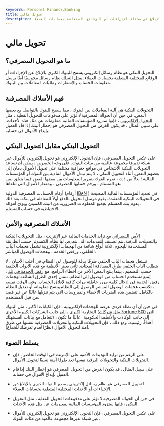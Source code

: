 ```yaml
---
keywords: Personal Finance,Banking
title: تحويل مالي
description: التحويل المصرفي هو نظام رسائل إلكتروني يسمح للبنوك الكبرى بالإبلاغ عن مختلف الإجراءات أو الوقائع المتعلقة بحسابات العملاء.
---
```


# تحويل مالي
## ما هو التحويل المصرفي؟

التحويل البنكي هو نظام رسائل إلكتروني يسمح للبنوك الكبرى بالإبلاغ عن الإجراءات أو الوقائع المختلفة المتعلقة بحسابات العملاء. يمثل السلك نظام رسائل محوسبًا آمنًا يرسل معلومات الحساب والإشعارات وطلبات المعاملات بين البنوك.

## فهم الأسلاك المصرفية

التحويلات البنكية هي آلية المعاملات بين البنوك ، مما يسمح للبنوك بالتواصل مع بعضها البعض. في حين أن الحوالة المصرفية لا تؤثر على مدفوعات التحويل الفعلية ، مثل [التحويل الإلكتروني](/wiretransfer) ، فإنها ستزود المؤسسات المالية بمعلومات عن مثل هذه الأحداث. على سبيل المثال ، قد يكون الغرض من التحويل المصرفي هو إخطار البنك إذا قام العميل بإيداع الأموال في حسابه.

## التحويل البنكي مقابل التحويل البنكي

على عكس التحويل المصرفي ، فإن التحويل الإلكتروني هو تحويل إلكتروني للأموال عبر شبكة تديرها مجموعة عالمية من مئات البنوك. على وجه الخصوص ، يمكن أن تساعد التحويلات البنكية الأشخاص في مواقع جغرافية مختلفة على تحويل الأموال بأمان إلى بعضهم البعض. أثناء التحويل البنكي ، لا يتم تبادل الأموال المادية بين البنوك أو المؤسسات المالية ؛ بدلاً من ذلك ، تقوم البنوك بتمرير المعلومات بين بعضها البعض فيما يتعلق بمن هو المستلم ، ورقم حسابها المصرفي ، ومقدار الأموال التي تتلقاها.

أرقام الحسابات المصرفية الدولية (أرقام [IBAN](/iban) ) في تحديد المؤسسات المالية الصحيحة في التحويلات البنكية المعقدة. يقوم مرسل التحويل بالدفع أولاً للمعاملة في بنكه. بعد ذلك ، يقوم بنك المستلم بجميع المعلومات الضرورية من البنك المُنشِئ ويودع أمواله الاحتياطية في حساب المستلم.

## الأسلاك المصرفية والأمن

[الأمن السيبراني](/cybersecurity) مع تزايد الخدمات المالية عبر الإنترنت ، مثل التحويلات البنكية والتحويلات البرقية. يتم تصنيف التهديدات التي يتعرض لها نظام الكمبيوتر حسب الطريقة المستخدمة للهجوم. ثلاثة أنواع شائعة من الهجمات الإلكترونية تشمل هجمات الباب الخلفي ، ورفض الخدمة ، وهجمات الوصول المباشر.

تستغل هجمات الباب الخلفي طرقًا بديلة للوصول إلى النظام. في أغلب الأحيان ، لا يتطلب الباب الخلفي طرق المصادقة المعتادة. تأتي بعض الأنظمة مع هذه الأبواب الخلفية حسب التصميم ، بينما ينتج البعض الآخر عن أخطاء البرامج. مع [رفض الخدمة في](/denial-service-attack-dos) [تك](/denial-service-attack-dos) ، يُمنع مستخدم الحساب من الوصول إلى النظام. تتمثل إحدى الطرق الشائعة لهجمات رفض الخدمة في إدخال كلمة مرور خاطئة مرات كافية لإغلاق الحساب. وفي الوقت نفسه ، تكتسب هجمات الوصول المباشر الوصول إلى النظام ونسخ معلوماته أو تعديل النظام بالكامل. تتضمن هذه الضربات الأخطاء والفيروسات التي يتم تنزيلها غالبًا عن غير قصد من قبل المستخدم.

في حين أن أي نظام فردي عرضة للهجمات الإلكترونية ، فإن الكيانات الأكبر ، مثل البنوك التجارية الكبرى ، إلى جانب الشركات الكبيرة الأخرى (مثل [شركات Fortune 500](/fortune500) التي تتعامل مع بيانات المستهلك) ، إلى جانب الوكالات والأنظمة الحكومية ، غالبًا ما تكون أهدافًا رئيسية. ومع ذلك ، فإن التحويلات البنكية والتحويلات المصرفية نفسها هي طرق آمنة لتحويل الأموال (نظرًا لعدم تعرضك للخداع).

## يسلط الضوء

- على الرغم من تزايد التهديدات الأمنية على الإنترنت في الوقت الحاضر ، فإن التحويلات البنكية والتحويلات البرقية نفسها تعد طرقًا آمنة نسبيًا لتحويل الأموال.

- على سبيل المثال ، قد يكون الغرض من التحويل المصرفي هو إخطار البنك إذا قام العميل بإيداع الأموال في حسابه.

- التحويل المصرفي هو نظام رسائل إلكتروني يسمح للبنوك الكبرى بالإبلاغ عن الإجراءات أو الأحداث المختلفة المتعلقة بحسابات العملاء.

- في حين أن الحوالة المصرفية لا تؤثر على مدفوعات التحويل الفعلية ، مثل التحويل البنكي ، فإنها ستزود المؤسسات المالية بمعلومات عن مثل هذه الأحداث.

- على عكس التحويل المصرفي ، فإن التحويل الإلكتروني هو تحويل إلكتروني للأموال عبر شبكة تديرها مجموعة عالمية من مئات البنوك.

